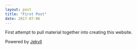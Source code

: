 ```yaml
---
layout: post
title: "First Post"
date: 2017-07-06
---
```


First attempt to pull material together into creating this website.

Powered by [Jekyll](http://jekyllrb.com)
